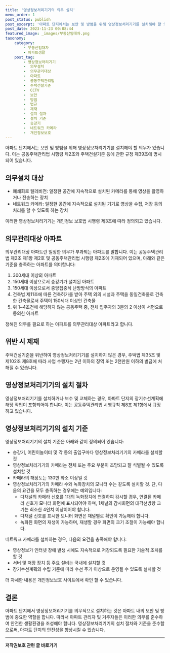 ```yaml
---
title: '영상정보처리기기의 의무 설치'
menu_order: 1
post_status: publish
post_excerpt: '아파트 단지에서는 보안 및 방범을 위해 영상정보처리기기를 설치해야 할 의무가 있습니다. 이는 공동주택관리법 시행령 제2조와 주택건설기준 등에 관한 규정 제39조에 명시되어 있습니다.'
post_date: 2023-11-23 00:08:44
featured_image: _images/부동산임대차.png
taxonomy:
    category:
        - 부동산임대차
        - 아파트생활
    post_tag:
        - 영상정보처리기기
        -  의무설치
        -  의무관리대상
        -  아파트
        -  공동주택관리법
        -  주택건설기준
        -  CCTV
        -  보안
        -  방범
        -  법규
        -  제재
        -  설치 절차
        -  설치 기준
        -  승강기
        -  네트워크 카메라
        -  개인정보보호
---
```



아파트 단지에서는 보안 및 방범을 위해 영상정보처리기기를 설치해야 할 의무가 있습니다. 이는 공동주택관리법 시행령 제2조와 주택건설기준 등에 관한 규정 제39조에 명시되어 있습니다.

## 의무설치 대상

- 폐쇄회로 텔레비전: 일정한 공간에 지속적으로 설치된 카메라를 통해 영상을 촬영하거나 전송하는 장치
- 네트워크 카메라: 일정한 공간에 지속적으로 설치된 기기로 영상을 수집, 저장 등의 처리를 할 수 있도록 하는 장치

이러한 영상정보처리기기는 개인정보 보호법 시행령 제3조에 따라 정의되고 있습니다.

## 의무관리대상 아파트

의무관리대상 아파트란 일정한 의무가 부과되는 아파트를 말합니다. 이는 공동주택관리법 제2조 제1항 제2호 및 공동주택관리법 시행령 제2조에 기재되어 있으며, 아래와 같은 기준을 충족하는 아파트를 의미합니다:

1. 300세대 이상의 아파트
2. 150세대 이상으로서 승강기가 설치된 아파트
3. 150세대 이상으로서 중앙집중식 난방방식의 아파트
4. 건축법 제11조에 따른 건축허가를 받아 주택 외의 시설과 주택을 동일건축물로 건축한 건축물로서 주택이 150세대 이상인 건축물
5. 위 1~4조건에 해당하지 않는 공동주택 중, 전체 입주자의 3분의 2 이상이 서면으로 동의한 아파트

정해진 의무를 필요로 하는 아파트를 의무관리대상 아파트라고 합니다.

## 위반 시 제재

주택건설기준을 위반하여 영상정보처리기기를 설치하지 않은 경우, 주택법 제35조 및 제102조 제8호에 따라 사업 수행자는 2년 이하의 징역 또는 2천만원 이하의 벌금에 처해질 수 있습니다.

## 영상정보처리기기의 설치 절차

영상정보처리기기를 설치하거나 보수 및 교체하는 경우, 아파트 단지의 장기수선계획에 해당 작업이 포함되어야 합니다. 이는 공동주택관리법 시행규칙 제8조 제1항에서 규정하고 있습니다.

## 영상정보처리기기의 설치 기준

영상정보처리기기의 설치 기준은 아래와 같이 정의되어 있습니다:

- 승강기, 어린이놀이터 및 각 동의 출입구마다 영상정보처리기기의 카메라를 설치할 것
- 영상정보처리기기의 카메라는 전체 또는 주요 부분이 조망되고 잘 식별될 수 있도록 설치할 것
- 카메라의 해상도는 130만 화소 이상일 것
- 영상정보처리기기의 카메라 수와 녹화장치의 모니터 수는 같도록 설치할 것. 단, 다음의 요건을 모두 충족하는 경우에는 예외입니다:
    - 다채널의 카메라 신호를 1대의 녹화장치에 연결하여 감시할 경우, 연결된 카메라 신호가 모니터 화면에 표시되어야 하며, 1채널의 감시화면의 대각선방향 크기는 최소한 4인치 이상이어야 합니다.
    - 다채널 신호를 표시한 모니터 화면은 채널별로 확인이 가능해야 합니다.
    - 녹화된 화면의 재생이 가능하며, 재생할 경우 화면의 크기 조절이 가능해야 합니다.

네트워크 카메라를 설치하는 경우, 다음의 요건을 충족해야 합니다:
- 영상정보가 인터넷 장애 발생 시에도 지속적으로 저장되도록 필요한 기술적 조치를 할 것
- 서버 및 저장 장치 등 주요 설비는 국내에 설치할 것
- 장기수선계획의 수립 기준에 따라 수선 주기 이상으로 운영될 수 있도록 설치할 것

더 자세한 내용은 개인정보보호 사이트에서 확인 할 수 있습니다.

## 결론

아파트 단지에서 영상정보처리기기를 의무적으로 설치하는 것은 아파트 내의 보안 및 방범에 중요한 역할을 합니다. 따라서 아파트 관리자 및 거주자들은 이러한 의무를 준수하여 안전한 생활환경을 조성해야 합니다. 영상정보처리기기의 설치 절차와 기준을 준수함으로써, 아파트 단지의 안전성을 향상시킬 수 있습니다.

<!-- wp:separator -->
<hr class="wp-block-separator has-alpha-channel-opacity"/>
<!-- /wp:separator -->

<!-- wp:group {"backgroundColor":"base","layout":{"type":"constrained"}} -->
<div class="wp-block-group has-base-background-color has-background"><!-- wp:paragraph {"align":"center","fontSize":"medium"} -->
<p class="has-text-align-center has-large-font-size"><strong>저작권보호 관련 글 바로가기</strong></p>
<!-- /wp:paragraph -->


<!-- wp:latest-posts
{"categories":[{"id":14799,"count":19,"description":"","link":"https://uknowlaw.com/category/%ec%a0%80%ec%9e%91%ea%b6%8c%eb%b3%b4%ed%98%b8/","name":"저작권보호","slug":"저작권보호","taxonomy":"category","parent":0,"meta":[],"_links":{"self":[{"href":"https://uknowlaw.com/wp-json/wp/v2/categories/14799"}],"collection":[{"href":"https://uknowlaw.com/wp-json/wp/v2/categories"}],"about":[{"href":"https://uknowlaw.com/wp-json/wp/v2/taxonomies/category"}],"wp:post_type":[{"href":"https://uknowlaw.com/wp-json/wp/v2/posts?categories=14799"}],"curies":[{"name":"wp","href":"https://api.w.org/{rel}","templated":true}]}}],"postsToShow":100,"excerptLength":28,"postLayout":"grid","columns":2,"featuredImageAlign":"left","featuredImageSizeSlug":"large","fontSize":"small"} /--></div>
<!-- /wp:group -->